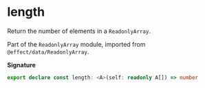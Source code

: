 # length

Return the number of elements in a `ReadonlyArray`.

Part of the `ReadonlyArray` module, imported from `@effect/data/ReadonlyArray`.

**Signature**

```ts
export declare const length: <A>(self: readonly A[]) => number
```

